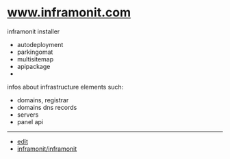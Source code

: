 # www.inframonit.com

inframonit installer

+ autodeployment
+ parkingomat
+ multisitemap
+ apipackage
+ 

infos about infrastructure elements such:
+ domains, registrar
+ domains dns records
+ servers
+ panel api

---

+ [edit](https://github.com/inframonit/inframonit/edit/main/README.md)
+ [inframonit/inframonit](https://github.com/inframonit/inframonit)
